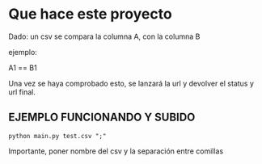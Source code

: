 # Que hace este proyecto

Dado: un csv se compara la columna A, con la columna B

ejemplo:

A1 == B1

Una vez se haya comprobado esto, se lanzará la url y devolver el status y url final.

## EJEMPLO FUNCIONANDO Y SUBIDO

`python main.py test.csv ";"`

Importante, poner nombre del csv y la separación entre comillas